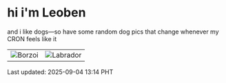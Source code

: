 # hi i'm Leoben

and i like dogs—so have some random dog pics that change whenever my CRON feels like it

|  |  |
|--------|----------|
| ![Borzoi](https://random-dog-vercel.vercel.app/api/random-borzoi?v=1756962899) | ![Labrador](https://random-dog-vercel.vercel.app/api/random-labrador?v=1756962899) |

Last updated: 2025-09-04 13:14 PHT
